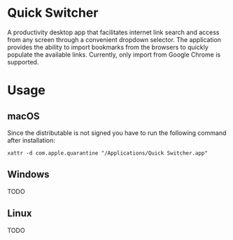 # Quick Switcher

A productivity desktop app that facilitates internet link search and access from any screen through a convenient dropdown selector. The application provides the ability to import bookmarks from the browsers to quickly populate the available links. Currently, only import from Google Chrome is supported.

# Usage

## macOS

Since the distributable is not signed you have to run the following command after installation:

```
xattr -d com.apple.quarantine "/Applications/Quick Switcher.app"
```

## Windows
TODO

## Linux
TODO